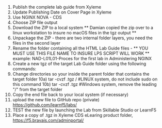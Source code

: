 1) Publish the complete lab guide from Xyleme
2) Update Publishing Date on Cover Page in Xyleme
3) Use NGINX NOVA - CDS
4) Choose ZIP file output
5) Download the ZIP to a local system
** Damian copied the zip over to a linux workstation to insure no macOS files in the tgz output **
5) Unpackage the ZIP - there are two internal folder layers, you need the files in the second layer
6) Rename the folder containing all the HTML Lab Guide files - <lab-profile-name>
** YOU MUST USE THIS FILE NAME TO INSURE LPS SCRIPT WILL WORK **
   example: NAD-L01L01-Proces for the first lab in Administering NGINX
8) Create a new tgz of the target Lab Guide folder using the following commands:
9) Change directories so your inside the parent folder that contains the target <lab-profile-name> folder
10a) tar -cvzf <lab-profile-name>.tgz /<lab-profile-name> #LINUX system, do not include sudo on this command
10b) tar -cvzf <lab-profile-name>.tgz <lab-profile-name>  #Windows system, remove the leading "/" from the target folder
11) Copy the end file back to your local system (if necessary)
12) upload the new file to GitHub repo (private) https://github.com/learnf5/labs/<course-folder>
14) TEST the new file by launching the Lab from Skillable Studio or LearnF5
15) Place a copy of <lab-profile-name>.tgz in Xyleme CDS eLearing product folder, https://f5.bravais.com/adminportal/
